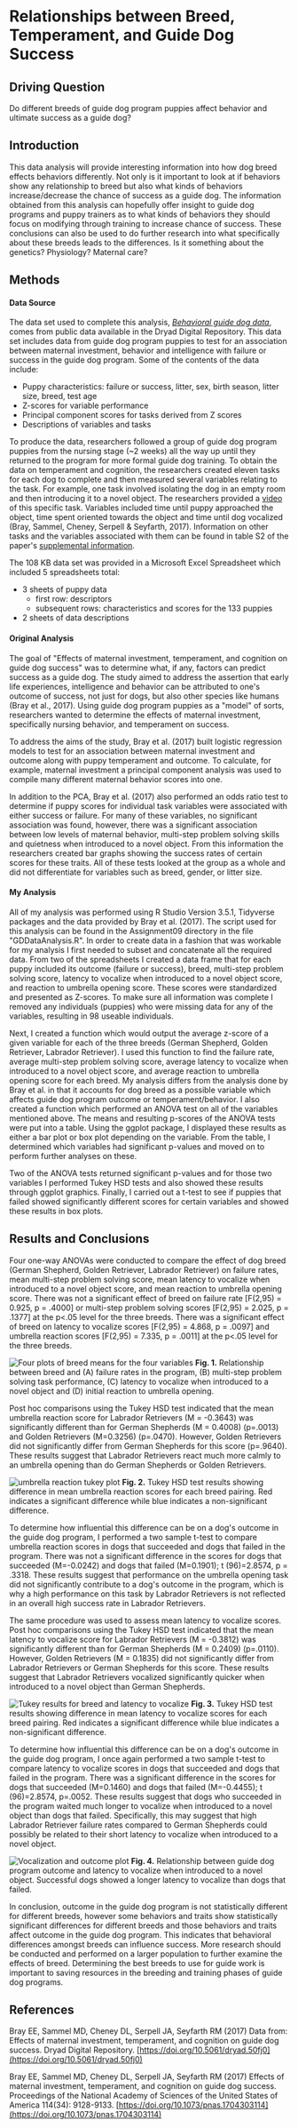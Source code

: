 # Relationships between Breed, Temperament, and Guide Dog Success

## Driving Question
Do different breeds of guide dog program puppies affect behavior and ultimate success as a guide dog?

## Introduction

This data analysis will provide interesting information into how dog breed effects behaviors differently. Not only is it important to look at if behaviors show any relationship to breed but also what kinds of behaviors increase/decrease the chance of success as a guide dog. The information obtained from this analysis can hopefully offer insight to guide dog programs and puppy trainers as to what kinds of behaviors they should focus on modifying through training to increase chance of success. These conclusions can also be used to do further research into what specifically about these breeds leads to the differences. Is it something about the genetics? Physiology? Maternal care?


## Methods
#### Data Source
The data set used to complete this analysis, [*Behavioral guide dog data*](https://datadryad.org/resource/doi:10.5061/dryad.50fj0), comes from public data available in the Dryad Digital Repository. This data set includes data from guide dog program puppies to test for an association between maternal investment, behavior and intelligence with failure or success in the guide dog program. Some of the contents of the data include: 
 - Puppy characteristics: failure or success, litter, sex, birth season, litter size, breed, test age
 - Z-scores for variable performance
 - Principal component scores for tasks derived from Z scores
 - Descriptions of variables and tasks

To produce the data, researchers followed a group of guide dog program puppies from the nursing stage (~2 weeks) all the way up until they returned to the program for more formal guide dog training. To obtain the data on temperament and cognition, the researchers created eleven tasks for each dog to complete and then measured several variables relating to the task. For example, one task involved isolating the dog in an empty room and then introducing it to a novel object. The researchers provided a [video](http://movie-usa.glencoesoftware.com/video/10.1073/pnas.1704303114/video-2) of this specific task. Variables included time until puppy approached the object, time spent oriented towards the object and time until dog vocalized (Bray, Sammel, Cheney, Serpell & Seyfarth, 2017). Information on other tasks and the variables associated with them can be found in table S2 of the paper's [supplemental information](chrome-extension://oemmndcbldboiebfnladdacbdfmadadm/https://www.pnas.org/content/pnas/suppl/2017/08/02/1704303114.DCSupplemental/pnas.201704303SI.pdf?targetid=nameddest%3DSTXT). 

The 108 KB data set was provided in a Microsoft Excel Spreadsheet which included 5 spreadsheets total:
 - 3 sheets of puppy data
	 - first row: descriptors
	 - subsequent rows: characteristics and scores for the 133 puppies
 - 2 sheets of data descriptions

#### Original Analysis

The goal of "Effects of maternal investment, temperament, and cognition on guide dog success" was to determine what, if any, factors can predict success as a guide dog. The study aimed to address the assertion that early life experiences, intelligence and behavior can be attributed to one's outcome of success, not just for dogs, but also other species like humans (Bray et al., 2017). Using guide dog program puppies as a "model" of sorts, researchers wanted to determine the effects of maternal investment, specifically nursing behavior, and temperament on success. 

To address the aims of the study, Bray et al. (2017) built logistic regression models to test for an association between maternal investment and outcome along with puppy temperament and outcome. To calculate, for example, maternal investment a principal component analysis was used to compile many different maternal behavior scores into one. 

In addition to the PCA, Bray et al. (2017) also performed an odds ratio test to determine if puppy scores for individual task variables were associated with either success or failure. For many of these variables, no significant association was found, however, there was a significant association between low levels of maternal behavior, multi-step problem solving skills and quietness when introduced to a novel object. From this information the researchers created bar graphs showing the success rates of certain scores for these traits. All of these tests looked at the group as a whole and did not differentiate for variables such as breed, gender, or litter size. 

#### My Analysis
All of my analysis was performed using R Studio Version 3.5.1, Tidyverse packages and the data provided by Bray et al. (2017). The script used for this analysis can be found in the Assignment09 directory in the file "GDDataAnalysis.R". In order to create data in a fashion that was workable for my analysis I first needed to subset and concatenate all the required data. From two of the spreadsheets I created a data frame that for each puppy included its outcome (failure or success), breed, multi-step problem solving score, latency to vocalize when introduced to a novel object score, and reaction to umbrella opening score. These scores were standardized and presented as Z-scores. To make sure all information was complete I removed any individuals (puppies) who were missing data for any of the variables, resulting in 98 useable individuals. 

Next, I created a function which would output the average z-score of a given variable for each of the three breeds (German Shepherd, Golden Retriever, Labrador Retriever). I used this function to find the failure rate, average multi-step problem solving score, average latency to vocalize when introduced to a novel object score, and average reaction to umbrella opening score for each breed. My analysis differs from the analysis done by Bray et al. in that it accounts for dog breed as a possible variable which affects guide dog program outcome or temperament/behavior. I also created a function which performed an ANOVA test on all of the variables mentioned above. The means and resulting p-scores of the ANOVA tests were put into a table. Using the ggplot package, I displayed these results as either a bar plot or box plot depending on the variable. From the table, I determined which variables had significant p-values and moved on to perform further analyses on these. 

Two of the ANOVA tests returned significant p-values and for those two variables I performed Tukey HSD tests and also showed these results through ggplot graphics. Finally, I carried out a t-test to see if puppies that failed showed significantly different scores for certain variables and showed these results in box plots. 

## Results and Conclusions
Four one-way ANOVAs were conducted to compare the effect of dog breed (German Shepherd, Golden Retriever, Labrador Retriever) on failure rates, mean multi-step problem solving score, mean latency to vocalize when introduced to a novel object score, and mean reaction to umbrella opening score. There was not a significant effect of breed on failure rate [F(2,95) = 0.925, p = .4000] or multi-step problem solving scores [F(2,95) = 2.025, p = .1377] at the p<.05 level for the three breeds. There was a significant effect of breed on latency to vocalize scores [F(2,95) = 4.868, p = .0097] and umbrella reaction scores [F(2,95) = 7.335, p = .0011] at the p<.05 level for the three breeds. 

![Four plots of breed means for the four variables](breedPlots.png)
**Fig. 1.** Relationship between breed and (A) failure rates in the program, (B) multi-step problem solving task performance, (C) latency to vocalize when introduced to a novel object and (D) initial reaction to umbrella opening. 

Post hoc comparisons using the Tukey HSD test indicated that the mean umbrella reaction score for Labrador Retrievers (M = -0.3643) was significantly different than for German Shepherds (M = 0.4008) (p=.0013) and Golden Retrievers (M=0.3256) (p=.0470). However, Golden Retrievers did not significantly differ from German Shepherds for this score (p=.9640). These results suggest that Labrador Retrievers react much more calmly to an umbrella opening than do German Shepherds or Golden Retrievers. 

![umbrella reaction tukey plot](umbTkyPlot.png)
 **Fig. 2.** Tukey HSD test results showing difference in mean umbrella reaction scores for each breed pairing. Red indicates a significant difference while blue indicates a non-significant difference. 

To determine how influential this difference can be on a dog's outcome in the guide dog program, I performed a two sample t-test to compare umbrella reaction scores in dogs that succeeded and dogs that failed in the program. There was not a significant difference in the scores for dogs that succeeded (M=-0.0242) and dogs that failed (M=0.1901); t (96)=2.8574, p = .3318. These results suggest that performance on the umbrella opening task did not significantly contribute to a dog's outcome in the program, which is why a high performance on this task by Labrador Retrievers is not reflected in an overall high success rate in Labrador Retrievers. 


The same procedure was used to assess mean latency to vocalize scores. Post hoc comparisons using the Tukey HSD test indicated that the mean latency to vocalize score for Labrador Retrievers (M = -0.3812) was significantly different than for German Shepherds (M = 0.2409) (p=.0110). However, Golden Retrievers (M = 0.1835) did not significantly differ from Labrador Retrievers or German Shepherds for this score. These results suggest that Labrador Retrievers vocalized significantly quicker when introduced to a novel object than German Shepherds. 

![Tukey results for breed and latency to vocalize](vocTkyPlot.png)
 **Fig. 3.** Tukey HSD test results showing difference in mean latency to vocalize scores for each breed pairing. Red indicates a significant difference while blue indicates a non-significant difference. 

To determine how influential this difference can be on a dog's outcome in the guide dog program, I once again performed a two sample t-test to compare latency to vocalize scores in dogs that succeeded and dogs that failed in the program. There was a significant difference in the scores for dogs that succeeded (M=0.1460) and dogs that failed (M=-0.4455); t (96)=2.8574, p=.0052. These results suggest that dogs who succeeded in the program waited much longer to vocalize when introduced to a novel object than dogs that failed. Specifically, this may suggest that high Labrador Retriever failure rates compared to German Shepherds could possibly be related to their short latency to vocalize when introduced to a novel object. 

![Vocalization and outcome plot](vocOutcomePlot.png)
 **Fig. 4.** Relationship between guide dog program outcome and latency to vocalize when introduced to a novel object. Successful dogs showed a longer latency to vocalize than dogs that failed. 

In conclusion, outcome in the guide dog program is not statistically different for different breeds, however some behaviors and traits show statistically significant differences for different breeds and those behaviors and traits affect outcome in the guide dog program. This indicates that behavioral differences amongst breeds can influence success. More research should be conducted and performed on a larger population to further examine the effects of breed. Determining the best breeds to use for guide work is important to saving resources in the breeding and training phases of guide dog programs.

## References
Bray EE, Sammel MD, Cheney DL, Serpell JA, Seyfarth RM (2017) Data from: Effects of maternal investment, temperament, and cognition on guide dog success. Dryad Digital Repository. [https://doi.org/10.5061/dryad.50fj0](https://doi.org/10.5061/dryad.50fj0)

Bray EE, Sammel MD, Cheney DL, Serpell JA, Seyfarth RM (2017) Effects of maternal investment, temperament, and cognition on guide dog success. Proceedings of the National Academy of Sciences of the United States of America 114(34): 9128-9133. [https://doi.org/10.1073/pnas.1704303114](https://doi.org/10.1073/pnas.1704303114)


